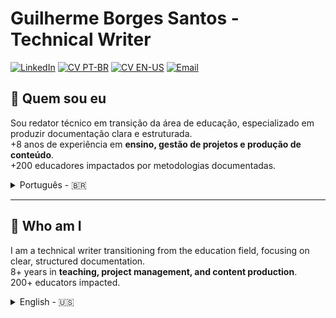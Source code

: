 # Guilherme Borges Santos - Technical Writer

[![LinkedIn](https://img.shields.io/badge/LinkedIn-GuilhermeBorSan-black?style=flat-square&logo=linkedin)](https://www.linkedin.com/in/guilhermeborsan)
[![CV PT-BR](https://img.shields.io/badge/CV-PTBR-green?style=flat-square&logo=adobeacrobatreader)](https://github.com/GuilhermeBorSan/MyCVs/raw/main/PT-BR.md)
[![CV EN-US](https://img.shields.io/badge/CV-EN-blue?style=flat-square&logo=adobeacrobatreader)](https://github.com/GuilhermeBorSan/MyCVs/raw/main/EN-US.md)
[![Email](https://img.shields.io/badge/Email-GBSantos20@uol.com.br-purple?style=flat-square&logo=gmail)](mailto:GBSantos20@uol.com.br)

## 👤 Quem sou eu
Sou redator técnico em transição da área de educação, especializado em produzir documentação clara e estruturada.   
+8 anos de experiência em **ensino, gestão de projetos e produção de conteúdo**.     
+200 educadores impactados por metodologias documentadas.

<details>
<summary> Português - 🇧🇷 </summary>

### 🛠️ O que eu faço
Conecto **clareza, tecnologia e usuários**:  
> Complexidade → Estrutura → Acessibilidade  
> Documentação → Eficiência → Conhecimento Compartilhado

### 🏆 Experiência
- **Profissional:**
  - Nov. 2024 - Atual: Examinador de Proficiência em Inglês na University of Cambridge   
    - Aplico padrões internacionais de avaliação. 
  - Jan. 2025 - Fev. 2025: Coordenador Pedagógico Bilíngue
    - Alinhei padrões internacionais às necessidades locais.  
  - Abr. 2021 - Fev. 2024: Mentor de Inovação
    -  Produzi guias do usuário, relatórios e materiais de treinamento.  
  - Jan. 2017 - Dez. 2024: Educador de Inglês,
    - Estruturei documentação educacional e digital para públicos diversos
- **Educacional:**  
  - Licenciatura em Letras Inglês e Formação Pedagógica (2024)
  - Bacharelado em Relações Internacionais (2016)
- **Idiomas:**  
  - Português (Nativo)
  - Inglês (Fluente - C2)
  - Espanhol (Intermediário - B1)
  - Francês (Básico - A2)

### 🧰 Como agrego valor
| Competência | Certificação | Atividade | Habilidade |
|-------------|--------------|-----------|------------|
| Redação Técnica | API Technical Writing | Produção de registros padronizados como Examinador Oral | Comunicação clara |
| Gestão do Conhecimento | Tech Writers Master Class, The Project Management Course | Estruturação de processos como Mentor de Inovação | Organização e Documentação de Software |
| Design da Informação | JPDocu School, Google for Education Level 2 | Criação de materiais digitais como Coordenador Pedagógico Bilíngue | Atenção a detalhes |
| Gerenciamento de Projetos | Agile Scrum Fundamentals | Coordenação de equipes multiculturais | Trabalho em equipe com uso de metodologias ágeis |
| Ferramentas tecnológicas | JIRA and Confluence Course', Markdown Course | Manutenção de documentação estruturada como Mentor de Inovação | Rigor técnico com o uso de Git, Confluence, XML, Markdown, Scrum, Jira, Notion, Trello, Zoom, Google Workspace, Microsoft Office |
| Idiomas | Inglês (C2) certificado pela Universidade de Michigan | Tradução e revisão multilíngue como Educador de Inglês | Comunicação intercultural |

### 📂 Portfólio
- [Introdução a Calculadora](https://github.com/GuilhermeBorSan/My-Repo/blob/main/CalculatorExercise.md)  
- [Introdução ao YouTube](https://github.com/GuilhermeBorSan/My-Repo/blob/main/Intro-to-YouTube.md)  
- [Como Realizar um PIX](https://github.com/GuilhermeBorSan/My-Repo/blob/main/Pix-Transaction.md)
</details>

---
## 👤 Who am I
I am a technical writer transitioning from the education field, focusing on clear, structured documentation.    
8+ years in **teaching, project management, and content production**.      
200+ educators impacted.   


<details>
<summary> English - 🇺🇸</summary>

### 🛠️ What I do
I connect **clarity, technology, and users**:  
> Complexity → Structure → Accessibility  
> Documentation → Efficiency → Shared Knowledge

### 🏆 Background
- **Professional:**
  - Nov. 2024 - Present: English Proficiency Examiner, at the University of Cambridge.
  - Jan. 2025 - Feb. 2025: Bilingual Pedagogical Coordinator, aligning international standards to local needs.
  - Apr. 2021 - Feb. 2024: Innovation Mentor producing user guides, reports, and training materials. 
  - Jan. 2017 - Dec. 2024: English Teacher, structuring educational and digital documentation.  
- **Education:**  
  - BA in English Language and Literature and Pedagogical Training
  - BA in International Relations
- **Languages:**  
  - Portuguese (Native)
  - English (Fluent - C2)
  - Spanish (Intermediate - B1)
  - French (Basic - A2)  

### 🧰 How I Deliver Value
| Skill | Certification | Activity | Competency |
|-------|---------------|---------|-----------|
| Technical Writing | API Technical Writing | Produce standardized evaluation records as a Speaking Examiner | Clear communication |
| Knowledge Management | Tech Writers Master Class, The Project Management Course  | Structured documentation processes as a Innovation Mentor | Organization and Software Documentation |
| Information Design | JPDocu School, Google for Education Level 2  | Created digital and instructional materials as a Bilingual Pedagogical Coordinator | Attention to detail |
| Project Management | Agile Scrum Fundamentals | Coordinated multicultural teams | Teamwork and use of agile methodologies|
| Technological Tools | JIRA and Confluence Course, Markdown Course  | Maintained structured documentation | Technical rigor with the use of Git, Confluence, XML, Markdown, Scrum, Jira, Notion, Trello, Zoom, Google Workspace, Microsoft Office  |
| Languages | English (C2), certified by the Michigan University | Translated and reviewed multilingual content as English Teacher | Cross-cultural communication |

### 📂 Portfolio
- [Introduction to Calculator](https://github.com/GuilhermeBorSan/My-Repo/blob/main/CalculatorExercise.md)  
- [Introduction to YouTube](https://github.com/GuilhermeBorSan/My-Repo/blob/main/Intro-to-YouTube.md)  
- [How to Perform a PIX Transaction](https://github.com/GuilhermeBorSan/My-Repo/blob/main/Pix-Transaction.md)

</details>
